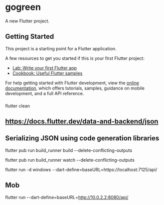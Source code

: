 # gogreen

A new Flutter project.

## Getting Started

This project is a starting point for a Flutter application.

A few resources to get you started if this is your first Flutter project:

- [Lab: Write your first Flutter app](https://docs.flutter.dev/get-started/codelab)
- [Cookbook: Useful Flutter samples](https://docs.flutter.dev/cookbook)

For help getting started with Flutter development, view the
[online documentation](https://docs.flutter.dev/), which offers tutorials,
samples, guidance on mobile development, and a full API reference.


###

flutter clean

## https://docs.flutter.dev/data-and-backend/json
## Serializing JSON using code generation libraries

flutter pub run build_runner build --delete-conflicting-outputs

flutter pub run build_runner watch --delete-conflicting-outputs

flutter run -d windows --dart-define=baseURL=https://localhost:7125/api/

## Mob
flutter run --dart-define=baseURL=http://10.0.2.2:8080/api/
